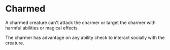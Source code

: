 # Charmed

A charmed creature can't attack the charmer or target the charmer with harmful abilities or magical effects.

The charmer has advantage on any ability check to interact socially with the creature.